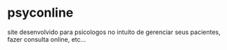 # psyconline
site desenvolvido para psicologos no intuito de gerenciar seus pacientes, fazer consulta online, etc...
